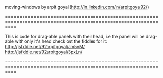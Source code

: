 moving-windows
by arpit goyal (http://in.linkedin.com/in/arpitgoyal92/)

================================================================================================================

This is code for drag-able panels with their head, i.e the panel will be drag-able with only it's head
check out the fiddles for it:
http://jsfiddle.net/92arpitgoyal/am5vM/
http://jsfiddle.net/92arpitgoyal/BpxLn/

================================================================================================================
